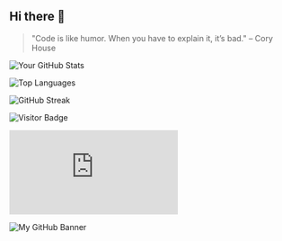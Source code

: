 ## Hi there 👋

> "Code is like humor. When you have to explain it, it’s bad." – Cory House

![Your GitHub Stats](https://github-readme-stats.vercel.app/api?username=Erm1&show_icons=true&count_private=true&hide=prs)

![Top Languages](https://github-readme-stats.vercel.app/api/top-langs/?username=Erm1&layout=compact)

![GitHub Streak](https://github-readme-streak-stats.herokuapp.com/?user=Erm1)

![Visitor Badge](https://visitor-badge.laobi.icu/badge?page_id=Erm1.Erm1)

[![Gist Badge](https://gist.github.com/Erm1/your-gist-id/raw/your-gist-file.js)](https://gist.github.com/Erm1/your-gist-id)

![My GitHub Banner](https://media.giphy.com/media/Y5f6gDEtdmraMGcIu1/giphy.gif)
